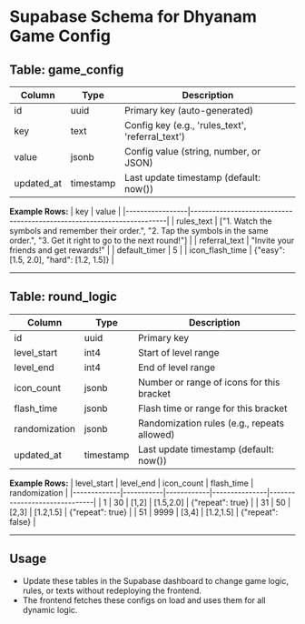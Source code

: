 # Supabase Schema for Dhyanam Game Config

## Table: game_config
| Column      | Type      | Description                                      |
|------------|-----------|--------------------------------------------------|
| id         | uuid      | Primary key (auto-generated)                     |
| key        | text      | Config key (e.g., 'rules_text', 'referral_text') |
| value      | jsonb     | Config value (string, number, or JSON)           |
| updated_at | timestamp | Last update timestamp (default: now())           |

**Example Rows:**
| key             | value                                                                 |
|-----------------|-----------------------------------------------------------------------|
| rules_text      | ["1. Watch the symbols and remember their order.", "2. Tap the symbols in the same order.", "3. Get it right to go to the next round!"] |
| referral_text   | "Invite your friends and get rewards!"                                |
| default_timer   | 5                                                                     |
| icon_flash_time | {"easy": [1.5, 2.0], "hard": [1.2, 1.5]}                              |

---

## Table: round_logic
| Column      | Type      | Description                                 |
|-------------|-----------|---------------------------------------------|
| id          | uuid      | Primary key                                 |
| level_start | int4      | Start of level range                        |
| level_end   | int4      | End of level range                          |
| icon_count  | jsonb     | Number or range of icons for this bracket   |
| flash_time  | jsonb     | Flash time or range for this bracket        |
| randomization | jsonb   | Randomization rules (e.g., repeats allowed) |
| updated_at  | timestamp | Last update timestamp (default: now())      |

**Example Rows:**
| level_start | level_end | icon_count | flash_time     | randomization                |
|-------------|-----------|------------|---------------|------------------------------|
| 1           | 30        | [1,2]      | [1.5,2.0]     | {"repeat": true}             |
| 31          | 50        | [2,3]      | [1.2,1.5]     | {"repeat": true}             |
| 51          | 9999      | [3,4]      | [1.2,1.5]     | {"repeat": false}            |

---

## Usage
- Update these tables in the Supabase dashboard to change game logic, rules, or texts without redeploying the frontend.
- The frontend fetches these configs on load and uses them for all dynamic logic. 
